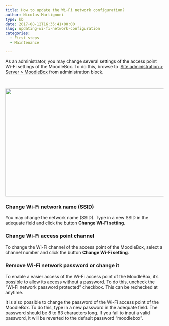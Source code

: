 ```yaml
---
title: How to update the Wi-Fi network configuration?
author: Nicolas Martignoni
type: kb
date: 2017-08-12T16:35:41+00:00
slug: updating-wi-fi-network-configuration
categories:
  - First steps
  - Maintenance

---
```

As an administrator, you may change several settings of the access point Wi-Fi settings of the MoodleBox. To do this, browse to  <a href="http://moodlebox.home/admin/tool/moodlebox/index.php" target="_blank" rel="noopener">Site administration > Server > MoodleBox</a> from administration block.

###  <img class="alignnone size-full wp-image-592" src="https://moodlebox.net/en/wp-content/uploads/sites/3/2017/08/Wi-Fi-settings-en.png" alt="" width="730" height="344" srcset="https://moodlebox.net/en/wp-content/uploads/sites/3/2017/08/Wi-Fi-settings-en.png 730w, https://moodlebox.net/en/wp-content/uploads/sites/3/2017/08/Wi-Fi-settings-en-300x141.png 300w" sizes="(max-width: 730px) 100vw, 730px" />

### Change Wi-Fi network name (SSID)

You may change the network name (SSID). Type in a new SSID in the adequate field and click the button **Change Wi-Fi setting**.

### Change Wi-Fi access point channel

To change the Wi-Fi channel of the access point of the MoodleBox, select a channel number and click the button **Change Wi-Fi setting**.

### Remove Wi-Fi network password or change it

To enable a easier access of the Wi-Fi access point of the MoodleBox, it&#8217;s possible to allow its access without a password. To do this, uncheck the &#8220;Wi-Fi network password protected&#8221; checkbox. This can be rechecked at anytime.

It is also possible to change the password of the Wi-Fi access point of the MoodleBox. To do this, type in a new password in the adequate field. The password should be 8 to 63 characters long. If you fail to input a valid password, it will be reverted to the default password &#8220;moodlebox&#8221;.

&nbsp;